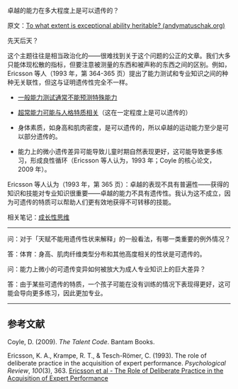 卓越的能力在多大程度上是可以遗传的？

原文：[To what extent is exceptional ability heritable? (andymatuschak.org)](https://notes.andymatuschak.org/z6Ndn5nmxLWsrQQ3ZLHsxHsokGTycgo17XGYi)

先天后天？

这个主题往往是相当政治化的——很难找到关于这个问题的公正的文章。我们大多只能体现松散的指标，但要注意被测量的东西和被声称的东西之间的区别。例如，Ericsson 等人（1993 年，第 364-365 页）提出了能力测试和专业知识之间的种种无关联性，但这与证明遗传性完全不一样。

- [一般能力测试通常不能预测特殊能力](https://notes.andymatuschak.org/z7EmKm1a1uYrZLM9SBpGBTqpdTVRLPZS54hbR)

- [超常能力可能与人格特质相关](https://notes.andymatuschak.org/z4ka1w4cYVGgovLdcAKeKGQNKv4EkNktCFt3n)（这在一定程度上是可以遗传的）

- 身体素质，如身高和肌肉密度，是可以遗传的，所以卓越的运动能力至少是可以部分遗传的。

- 能力上的微小遗传差异可能导致儿童时期自然表现更好，这可能导致更多练习，形成良性循环（Ericsson 等人认为，1993 年；Coyle 的核心论文，2009 年）。

Ericsson 等人认为（1993 年，第 365 页）：卓越的表现不具有普遍性——获得的知识和技能对专业知识很重要——卓越的能力不具有遗传性。我认为这不成立，因为可遗传的特质可以帮助人们更有效地获得不可转移的技能。

相关笔记：[成长性思维](https://notes.andymatuschak.org/zYC7Q4w2WjPvx6LTezpR8MJxFdZ11RWi93qm)

------

问：对于「天赋不能用遗传性状来解释」的一般看法，有哪一类重要的例外情况？

答：体育：身高、肌肉纤维类型分布和其他高度相关的性状是可遗传的。

问：能力上微小的可遗传变异如何被放大为成人专业知识上的巨大差异？

答：由于某些可遗传的特质，一个孩子可能在没有训练的情况下表现得更好，这可能会导向更多练习，因此更加专业。

------

## 参考文献

Coyle, D. (2009). *The Talent Code*. Bantam Books.

Ericsson, K. A., Krampe, R. T., & Tesch-Römer, C. (1993). The role of deliberate practice in the acquisition of expert performance. *Psychological Review*, *100*(3), 363. [Ericsson et al - The Role of Deliberate Practice in the Acquisition of Expert Performance](https://notes.andymatuschak.org/z6xWa5QDyUmvuDqZ9Z7sANrfjf8sLoJ7BnspW)